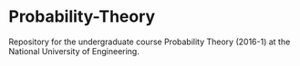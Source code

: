# Probability-Theory
Repository for the undergraduate course Probability Theory (2016-1) at the National University of Engineering.
